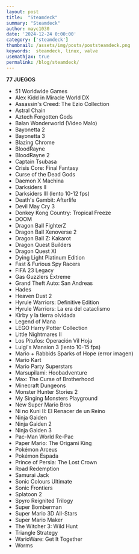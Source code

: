 ```yaml
---
layout: post
title:  "Steamdeck"
summary: "Steamdeck"
author: mayc1030
date: '2024-12-24 0:00:00'
category: ['steamdeck']
thumbnail: /assets/img/posts/poststeamdeck.png
keywords:  steamdeck, linux, valve
usemathjax: true
permalink: /blog/steamdeck/
---
```



**77 JUEGOS**

- 51 Worldwide Games  
- Alex Kidd in Miracle World DX  
- Assassin's Creed: The Ezio Collection  
- Astral Chain  
- Aztech Forgotten Gods  
- Balan Wonderworld (Video Malo)  
- Bayonetta 2  
- Bayonetta 3  
- Blazing Chrome  
- BloodRayne  
- BloodRayne 2  
- Captain Tsubasa  
- Crisis Core: Final Fantasy  
- Curse of the Dead Gods  
- Daemon X Machina  
- Darksiders II  
- Darksiders III (lento 10-12 fps)  
- Death's Gambit: Afterlife  
- Devil May Cry 3  
- Donkey Kong Country: Tropical Freeze  
- DOOM  
- Dragon Ball FighterZ  
- Dragon Ball Xenoverse 2  
- Dragon Ball Z: Kakarot  
- Dragon Quest Builders  
- Dragon Quest XI  
- Dying Light Platinum Edition  
- Fast & Furious Spy Racers  
- FIFA 23 Legacy  
- Gas Guzzlers Extreme  
- Grand Theft Auto: San Andreas  
- Hades  
- Heaven Dust 2  
- Hyrule Warriors: Definitive Edition  
- Hyrule Warriors: La era del cataclismo  
- Kirby y la tierra olvidada  
- Legend of Mana  
- LEGO Harry Potter Collection  
- Little Nightmares II  
- Los Pitufos: Operación Vil Hoja  
- Luigi's Mansion 3 (lento 10-15 fps)  
- Mario + Rabbids Sparks of Hope (error imagen)  
- Mario Kart  
- Mario Party Superstars  
- Marsupilami: Hoobadventure  
- Max: The Curse of Brotherhood  
- Minecraft Dungeons  
- Monster Hunter Stories 2  
- My Singing Monsters Playground  
- New Super Mario Bros  
- Ni no Kuni II: El Renacer de un Reino  
- Ninja Gaiden  
- Ninja Gaiden 2  
- Ninja Gaiden 3  
- Pac-Man World Re-Pac  
- Paper Mario: The Origami King  
- Pokémon Arceus  
- Pokémon Espada  
- Prince of Persia: The Lost Crown  
- Road Redemption  
- Samurai Jack  
- Sonic Colours Ultimate  
- Sonic Frontiers  
- Splatoon 2  
- Spyro Reignited Trilogy  
- Super Bomberman  
- Super Mario 3D All-Stars  
- Super Mario Maker  
- The Witcher 3: Wild Hunt  
- Triangle Strategy  
- WarioWare: Get It Together  
- Worms  








